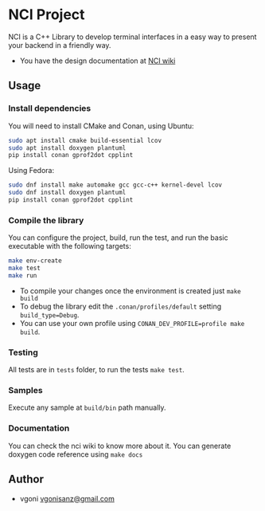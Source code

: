 # NCI Project

NCI is a C++ Library to develop terminal interfaces in a easy way to present your
backend in a friendly way.

- You have the design documentation at [NCI wiki](https://vgonisanz.github.io/nci/)

## Usage

### Install dependencies

You will need to install CMake and Conan, using Ubuntu:

```bash
sudo apt install cmake build-essential lcov
sudo apt install doxygen plantuml
pip install conan gprof2dot cpplint
```

Using Fedora:

```bash
sudo dnf install make automake gcc gcc-c++ kernel-devel lcov
sudo dnf install doxygen plantuml
pip install conan gprof2dot cpplint
```

### Compile the library

You can configure the project, build, run the test, and run the basic executable with the
following targets:

```bash
make env-create
make test
make run
```

- To compile your changes once the environment is created just `make build`
- To debug the library edit the `.conan/profiles/default` setting `build_type=Debug`.
- You can use your own profile using `CONAN_DEV_PROFILE=profile make build`.

### Testing

All tests are in `tests` folder, to run the tests `make test`.

### Samples

Execute any sample at `build/bin` path manually.

### Documentation

You can check the nci wiki to know more about it.
You can generate doxygen code reference using `make docs`

## Author

- vgoni <vgonisanz@gmail.com>
